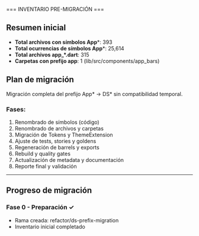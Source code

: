 === INVENTARIO PRE-MIGRACIÓN ===

## Resumen inicial
- **Total archivos con símbolos App***: 393
- **Total ocurrencias de símbolos App***: 25,614
- **Total archivos app_*.dart**: 315
- **Carpetas con prefijo app**: 1 (lib/src/components/app_bars)

## Plan de migración
Migración completa del prefijo App* → DS* sin compatibilidad temporal.

### Fases:
1. Renombrado de símbolos (código)
2. Renombrado de archivos y carpetas
3. Migración de Tokens y ThemeExtension
4. Ajuste de tests, stories y goldens
5. Regeneración de barrels y exports
6. Rebuild y quality gates
7. Actualización de metadata y documentación
8. Reporte final y validación

---

## Progreso de migración

### Fase 0 - Preparación ✓
- Rama creada: refactor/ds-prefix-migration
- Inventario inicial completado